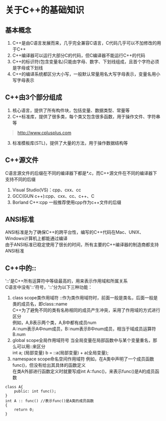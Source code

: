 # 关于C++的基础知识


## 基本概念
1. C++是由C语言发展而来，几乎完全兼容C语言，C代码几乎可以不加修改的用于C++  
2. C++编译器可以运行大部分C的代码，但C编译器不能运行C++的代码  
3. C++的标识符(包含变量名)只能由字母、数字、下划线组成，且首个字符必须是字母或下划线  
4. C++的编译系统都区分大小写，一般默认常量用名大写字母表示，变量名用小写字母表示   

## C++由3个部分组成
1. 核心语言，提供了所有构件块，包括变量、数据类型、常量等  
2. C++标准库，提供了很多类，每个类又包含很多函数，用于操作文件、字符串等  
> http://www.cplusplus.com
3. 标准模板库(STL)，提供了大量的方法，用于操作数据结构等

## C++源文件 
C语言源文件的后缀在不同的编译器下都是\*.c，而C++源文件在不同的编译器下支持不同的后缀  
1. Visual Studio(VS)：cpp、cxx、cc
2. GCC(GUN c++):cpp、cxx、cc、c++、C
3. 	Borland C++:cpp
一般推荐使用cpp作为c++文件的后缀  

## ANSI标准
ANSI标准是为了确保C++的跨平台性，编写的C++代码在Mac、UNIX、Windows计算机上都能通过编译  
由于ANSI标准已稳定使用了很长的时间，所有主要的C++编译器的制造商都支持ANSI标准  

## C++中的::
'::'是C++所有运算符中等级最高的，用来表示作用域和所属关系  
C语言中没有'::'符号，'::'分为以下三种功能：
1. class scope类作用域符
::作为类作用域符时，前面一般是类名，后面一般是类的成员名，即class::name  
C++为了避免不同的类有名称相同的成员产生冲突，采用了作用域的方式进行区分  
例如，A,B表示两个类，A,B中都有成员num  
A::num表示A中num成员，B::num表示B中num成员，相当于域成员运算符B.num  
2. global scope全局作用域符号
当全局变量在局部函数中与某个变量重名，那么可以用::来区分  
int a; (局部变量)
b = ::a(局部变量) + a(全局变量);
3. namespace scope命名空间作用域符
例如，在A类中声明了一个成员函数func()，但没有给出其具体的函数定义  
在类A外部进行函数定义时就要写成int A::func()，来表示func()是A的成员函数  
```
class A{
	public: int func();
}
int A :: func() //表示func()是A类的成员函数
{
	return 0;
}
```
